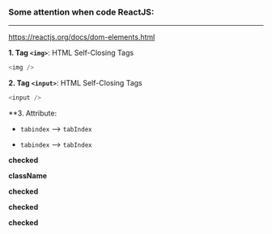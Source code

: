 ### Some attention when code ReactJS:
---

https://reactjs.org/docs/dom-elements.html

**1. Tag ```<img>```**: HTML Self-Closing Tags

```javascript
<img />
```

**2. Tag ```<input>```**: HTML Self-Closing Tags

```javascript
<input />
```
**3. Attribute:

- ```tabindex``` --> ```tabIndex``` 

- ```tabindex``` --> ```tabIndex``` 

**checked**

**className**

**checked**

**checked**

**checked**
